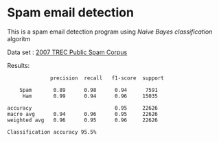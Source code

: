 # Spam email detection

This is a spam email detection program using <i>Naive Bayes classification</i> algoritm

Data set : [2007 TREC Public Spam Corpus](https://plg.uwaterloo.ca/~gvcormac/treccorpus07/)

Results:

                  precision  recall   f1-score  support

        Spam       0.89      0.98      0.94      7591
         Ham       0.99      0.94      0.96     15035
         
    accuracy                           0.95     22626
    macro avg      0.94      0.96      0.95     22626  
    weighted avg   0.96      0.95      0.96     22626

    Classification accuracy 95.5%
